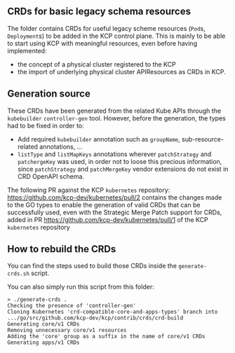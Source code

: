 ## CRDs for basic legacy schema resources

The folder contains CRDs for useful legacy scheme resources (`Pod`s, `Deployment`s) to be added in the KCP control plane.
This is mainly to be able to start using KCP with meaningful resources, even before having implemented:
- the concept of a physical cluster registered to the KCP
- the import of underlying physical cluster APIResources as CRDs in KCP.

## Generation source

These CRDs have been generated from the related Kube APIs through the `kubebuilder` `controller-gen` tool.
However, before the generation, the types had to be fixed in order to:
- Add required `kubebuilder` annotation such as `groupName`, sub-resource-related annotations, ...
- `listType` and `listMapKeys` annotations wherever `patchStrategy` and `patchergeKey` was used, in order not to loose this precious information, since `patchStrategy` and `patchMergeKey` vendor extensions do not exist in CRD OpenAPI schema.

The following PR against the KCP `kubernetes` repository: https://github.com/kcp-dev/kubernetes/pull/2 contains the changes made to the GO types to enable the generation of valid CRDs that can be successfully used, even with the Strategic Merge Patch support for CRDs, added in PR https://github.com/kcp-dev/kubernetes/pull/1 of the KCP `kubernetes` repository

## How to rebuild the CRDs

You can find the steps used to build those CRDs inside the `generate-crds.sh` script.

You can also simply run this script from this folder:

```
> ./generate-crds .
Checking the presence of 'controller-gen'
Cloning Kubernetes 'crd-compatible-core-and-apps-types' branch into .../go/src/github.com/kcp-dev/kcp/contrib/crds/crd-build
Generating core/v1 CRDs
Removing unnecessary core/v1 resources
Adding the 'core' group as a suffix in the name of core/v1 CRDs 
Generating apps/v1 CRDs
```
